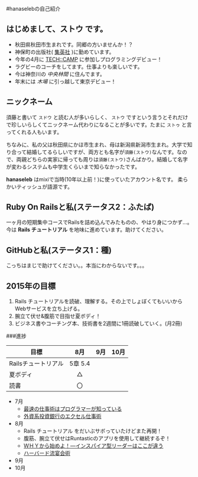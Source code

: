 #hanaselebの自己紹介

## はじめまして、**ストウ** です。
  
* 秋田県秋田市生まれです。同郷の方いませんか！？
* 神保町の出版社( [集英社](http://www.shueisha.co.jp/) )に勤めています。
* 今年の4月に [TECH::CAMP](https://tech-camp.in/) に参加しプログラミングデビュー！
* ラグビーのコーチをしてます。仕事よりも楽しいです。
* 今は神奈川の *中央林間* に住んでます。
* 年末には *木場* に引っ越して東京デビュー！


## ニックネーム

須藤と書いて `スドウ` と読む人が多いらしく、 `ストウ` ですという言うとそれだけで珍しいらしくてニックネーム代わりになることが多いです。たまに `ストゥ` と言ってくれる人もいます。

ちなみに、私の父は秋田県にかほ市生まれ、母は新潟県新潟市生まれ。大学で知り合って結婚してるらしいですが、両方とも名字が`須藤(ストウ)`なんです。なので、両親どちらの実家に帰っても周りは`須藤(ストウ)`さんばかり。結婚して名字が変わるシステムも中学生くらいまで知らなかったです。

**hanaseleb** はmixiで当時(10年以上前！)に使っていたアカウント名です。
柔らかいティッシュが語源です。


## Ruby On Railsと私(ステータス2：ふたば)
一ヶ月の短期集中コースでRailsを詰め込んでみたものの、やはり身につかず…。  
今は **Rails チュートリアル** を地味に進めています。助けてください。


## GitHubと私(ステータス1：種)
こっちはまじで助けてください。。本当にわからないです。。。

## 2015年の目標
1. Rails チュートリアルを読破、理解する。その上でしょぼくてもいいからWebサービスを立ち上げる。
2. 腕立て伏せ&腹筋で目指せ夏ボディ！
3. ビジネス書やコーチング本、技術書を2週間に1冊読破していく。(月2冊)

###進捗

| 目標 | 8月 | 9月 | 10月 |
| ---- |:---:|:---:|:---:|
|Railsチュートリアル|5章  5.4|||
|夏ボディ|△|||
|読書|〇|||


- 7月
	- [最速の仕事術はプログラマーが知っている](http://www.amazon.co.jp/dp/4844374222)
	- [外資系投資銀行のエクセル仕事術](http://www.amazon.co.jp/dp/B00TXZXE4W)
- 8月
	- Rails チュートリアル をだいぶサボっていたけどまた再開！
	- 腹筋、腕立て伏せはRuntasticのアプリを使用して継続するぞ！
	- [ＷＨＹから始めよ！―インスパイア型リーダーはここが違う ](http://www.amazon.co.jp/dp/4532317673)
	- [ハーバード流宴会術](http://www.amazon.co.jp/dp/4479793674)
- 9月
- 10月
